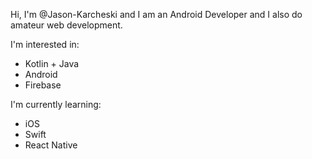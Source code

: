 Hi, I'm @Jason-Karcheski and I am an Android Developer and I also do amateur web development.

I'm interested in:
- Kotlin + Java
- Android
- Firebase

I'm currently learning:
- iOS
- Swift
- React Native



